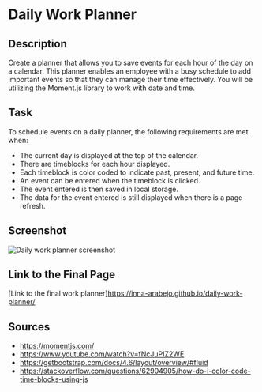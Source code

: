 # Daily Work Planner

## Description
Create a planner that allows you to save events for each hour of the day on a calendar. This planner enables an employee with a busy schedule to add important events so that they can manage their time effectively. You will be utilizing the Moment.js library to work with date and time. 

## Task 
To schedule events on a daily planner, the following requirements are met when:
- The current day is displayed at the top of the calendar.
- There are timeblocks for each hour displayed.
- Each timeblock is color coded to indicate past, present, and future time.
- An event can be entered when the timeblock is clicked.
- The event entered is then saved in local storage.
- The data for the event entered is still displayed when there is a page refresh.

## Screenshot
![Daily work planner screenshot](./)

## Link to the Final Page
[Link to the final work planner]https://inna-arabejo.github.io/daily-work-planner/

## Sources
- https://momentjs.com/
- https://www.youtube.com/watch?v=fNcJuPIZ2WE
- https://getbootstrap.com/docs/4.6/layout/overview/#fluid
- https://stackoverflow.com/questions/62904905/how-do-i-color-code-time-blocks-using-js

